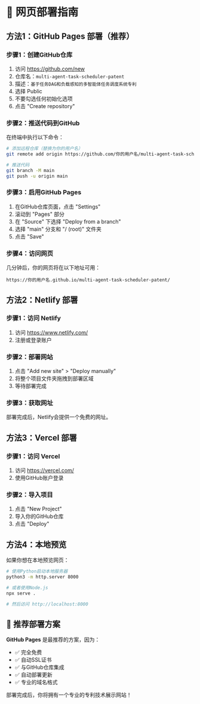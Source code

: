 # 🚀 网页部署指南

## 方法1：GitHub Pages 部署（推荐）

### 步骤1：创建GitHub仓库
1. 访问 https://github.com/new
2. 仓库名：`multi-agent-task-scheduler-patent`
3. 描述：`基于任务DAG和负载感知的多智能体任务调度系统专利`
4. 选择 Public
5. 不要勾选任何初始化选项
6. 点击 "Create repository"

### 步骤2：推送代码到GitHub
在终端中执行以下命令：

```bash
# 添加远程仓库（替换为你的用户名）
git remote add origin https://github.com/你的用户名/multi-agent-task-scheduler-patent.git

# 推送代码
git branch -M main
git push -u origin main
```

### 步骤3：启用GitHub Pages
1. 在GitHub仓库页面，点击 "Settings"
2. 滚动到 "Pages" 部分
3. 在 "Source" 下选择 "Deploy from a branch"
4. 选择 "main" 分支和 "/ (root)" 文件夹
5. 点击 "Save"

### 步骤4：访问网页
几分钟后，你的网页将在以下地址可用：
```
https://你的用户名.github.io/multi-agent-task-scheduler-patent/
```

## 方法2：Netlify 部署

### 步骤1：访问 Netlify
1. 访问 https://www.netlify.com/
2. 注册或登录账户

### 步骤2：部署网站
1. 点击 "Add new site" > "Deploy manually"
2. 将整个项目文件夹拖拽到部署区域
3. 等待部署完成

### 步骤3：获取网址
部署完成后，Netlify会提供一个免费的网址。

## 方法3：Vercel 部署

### 步骤1：访问 Vercel
1. 访问 https://vercel.com/
2. 使用GitHub账户登录

### 步骤2：导入项目
1. 点击 "New Project"
2. 导入你的GitHub仓库
3. 点击 "Deploy"

## 方法4：本地预览

如果你想在本地预览网页：

```bash
# 使用Python启动本地服务器
python3 -m http.server 8000

# 或者使用Node.js
npx serve .

# 然后访问 http://localhost:8000
```

## 🎯 推荐部署方案

**GitHub Pages** 是最推荐的方案，因为：
- ✅ 完全免费
- ✅ 自动SSL证书
- ✅ 与GitHub仓库集成
- ✅ 自动部署更新
- ✅ 专业的域名格式

部署完成后，你将拥有一个专业的专利技术展示网站！